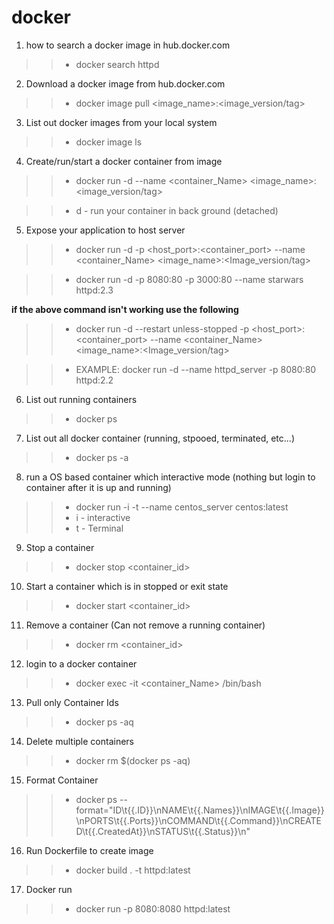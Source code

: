# docker

1. how to search a docker image in hub.docker.com
>>- docker search httpd

2. Download a docker image from hub.docker.com
>>- docker image pull <image_name>:<image_version/tag>

3. List out docker images from your local system
>>- docker image ls

4. Create/run/start a docker container from image
>>- docker run -d --name <container_Name> <image_name>:<image_version/tag>

>>- d - run your container in back ground (detached)

5. Expose your application to host server
>>- docker run -d  -p <host_port>:<container_port> --name <container_Name> <image_name>:<Image_version/tag>

>>- docker run -d -p 8080:80 -p 3000:80 --name starwars httpd:2.3

**if the above command isn't working use the following**
>>- docker run -d --restart unless-stopped -p <host_port>:<container_port> --name <container_Name> <image_name>:<Image_version/tag>

>>- EXAMPLE: docker run -d --name httpd_server -p 8080:80 httpd:2.2
6. List out running containers
>>- docker ps

7. List out all docker container (running, stpooed, terminated, etc...)
>>- docker ps -a

8. run a OS based container which interactive mode (nothing but login to container after it is up and running)
>>- docker run -i -t --name centos_server centos:latest
>>- i - interactive
>>- t - Terminal

9. Stop a container
>>- docker stop <container_id>

10. Start a container which is in stopped or exit state
>>- docker start <container_id>

11. Remove a container (Can not remove a running container)
>>- docker rm <container_id>

12. login to a docker container
>>- docker exec -it <container_Name> /bin/bash

13. Pull only Container Ids
>>- docker ps -aq

14. Delete multiple containers
>>- docker rm $(docker ps -aq)

15. Format Container
>>- docker ps --format="ID\t{{.ID}}\nNAME\t{{.Names}}\nIMAGE\t{{.Image}}\nPORTS\t{{.Ports}}\nCOMMAND\t{{.Command}}\nCREATED\t{{.CreatedAt}}\nSTATUS\t{{.Status}}\n"

16. Run Dockerfile to create image
>>- docker build . -t httpd:latest

17. Docker run 
>>- docker run -p 8080:8080 httpd:latest
